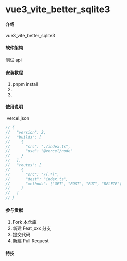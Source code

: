 # vue3_vite_better_sqlite3

#### 介绍

vue3_vite_better_sqlite3

#### 软件架构

测试 api

#### 安装教程

1.  pnpm install
2.
3.

#### 使用说明

​	vercel.json

```js
// {
//   "version": 2,
//   "builds": [
//     {
//       "src": "./index.ts",
//       "use": "@vercel/node"
//     }
//   ],
//   "routes": [
//     {
//       "src": "/(.*)",
//       "dest": "index.ts",
//       "methods": ["GET", "POST", "PUT", "DELETE"]
//     }
//   ]
// }
```



#### 参与贡献

1.  Fork 本仓库
2.  新建 Feat_xxx 分支
3.  提交代码
4.  新建 Pull Request

#### 特技
